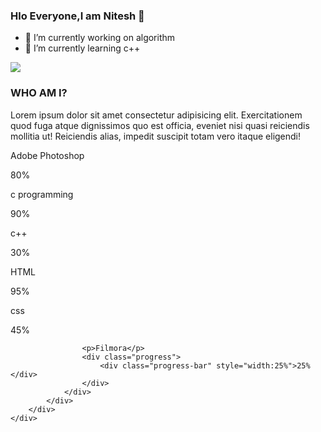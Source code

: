### Hlo Everyone,I am Nitesh 👋





- 🔭 I’m currently working on algorithm
- 🌱 I’m currently learning c++
<img src="https://github-readme-stats.vercel.app/api?username=Nitesh-17&&show_icons=true&title_color=ffffff&icon_color=bb2acf&text_color=daf7dc&bg_color=151515">
  <div class="col-md-6">
                <h3>WHO AM I?</h3>
                <p>Lorem ipsum dolor sit amet consectetur adipisicing elit. Exercitationem quod fuga atque
                    dignissimos quo est officia, eveniet nisi quasi reiciendis mollitia ut! Reiciendis alias,
                    impedit suscipit totam vero itaque eligendi!</p>
                <div class="skills-bar">
                    <p>Adobe Photoshop</p>
                    <div class="progress">
                        <div class="progress-bar" style="width:80%">80%</div>
                    </div>
                    <p>c programming</p>
                    <div class="progress">
                        <div class="progress-bar" style="width:90%">90%</div>
                    </div>
                    <p>c++</p>
                    <div class="progress">
                        <div class="progress-bar" style="width:30%">30%</div>
                    </div>
                    <p>HTML</p>
                    <div class="progress">
                        <div class="progress-bar" style="width:95%">95%</div>
                    </div>
                    <p>css</p>
                    <div class="progress">
                        <div class="progress-bar" style="width:45%">45%</div>
                    </div>

                    <p>Filmora</p>
                    <div class="progress">
                        <div class="progress-bar" style="width:25%">25%</div>
                    </div>
                </div>
            </div>
        </div>
    </div>
